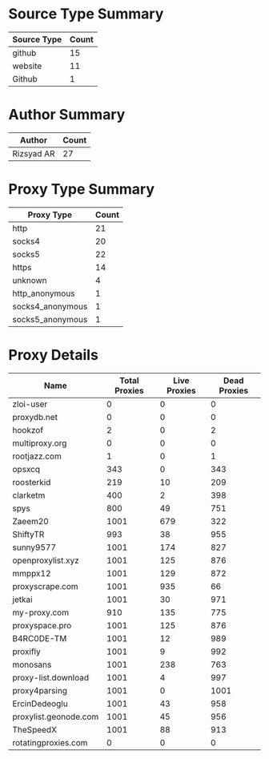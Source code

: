 # Source Type Summary

| Source Type | Count |
|-------------|-------|
| github | 15 |
| website | 11 |
| Github | 1 |


# Author Summary

| Author | Count |
|--------|-------|
| Rizsyad AR | 27 |


# Proxy Type Summary

| Proxy Type | Count |
|------------|-------|
| http | 21 |
| socks4 | 20 |
| socks5 | 22 |
| https | 14 |
| unknown | 4 |
| http_anonymous | 1 |
| socks4_anonymous | 1 |
| socks5_anonymous | 1 |


# Proxy Details

| Name | Total Proxies | Live Proxies | Dead Proxies |
|------|---------------|--------------|---------------|
| zloi-user | 0 | 0 | 0 |
| proxydb.net | 0 | 0 | 0 |
| hookzof | 2 | 0 | 2 |
| multiproxy.org | 0 | 0 | 0 |
| rootjazz.com | 1 | 0 | 1 |
| opsxcq | 343 | 0 | 343 |
| roosterkid | 219 | 10 | 209 |
| clarketm | 400 | 2 | 398 |
| spys | 800 | 49 | 751 |
| Zaeem20 | 1001 | 679 | 322 |
| ShiftyTR | 993 | 38 | 955 |
| sunny9577 | 1001 | 174 | 827 |
| openproxylist.xyz | 1001 | 125 | 876 |
| mmppx12 | 1001 | 129 | 872 |
| proxyscrape.com | 1001 | 935 | 66 |
| jetkai | 1001 | 30 | 971 |
| my-proxy.com | 910 | 135 | 775 |
| proxyspace.pro | 1001 | 125 | 876 |
| B4RC0DE-TM | 1001 | 12 | 989 |
| proxifly | 1001 | 9 | 992 |
| monosans | 1001 | 238 | 763 |
| proxy-list.download | 1001 | 4 | 997 |
| proxy4parsing | 1001 | 0 | 1001 |
| ErcinDedeoglu | 1001 | 43 | 958 |
| proxylist.geonode.com | 1001 | 45 | 956 |
| TheSpeedX | 1001 | 88 | 913 |
| rotatingproxies.com | 0 | 0 | 0 |
